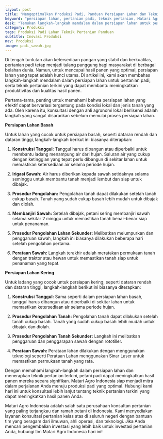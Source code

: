 ```yaml
---
layout: post
title: "Mengoptimalkan Produksi Padi, Panduan Persiapan Lahan dan Teknik Pertanian Terkini"
keyword: "persiapan lahan, pertanian padi, teknik pertanian, Matari Agro Indonesia, konsultan pertanian, hasil panen, perataan lahan, irigasi sawah"
desk: "Temukan langkah-langkah mendalam dalam persiapan lahan untuk pertanian padi, serta teknik pertanian terkini yang dapat membantu meningkatkan hasil panen Anda bersama Matari Agro Indonesia, mitra terpercaya dalam konsultasi pertanian."
category: Produksi
tags: Produksi Padi Lahan Teknik Pertanian Panduan
subtitle: Inovasi Produksi
nav: Produksi
image: padi_sawah.jpg
---
```


Di tengah tuntutan akan ketersediaan pangan yang stabil dan berkualitas, pertanian padi tetap menjadi tulang punggung bagi masyarakat di berbagai belahan dunia. Namun, untuk mencapai hasil panen yang optimal, persiapan lahan yang tepat adalah kunci utama. Di artikel ini, kami akan membahas langkah-langkah mendalam dalam persiapan lahan untuk pertanian padi, serta teknik pertanian terkini yang dapat membantu meningkatkan produktivitas dan kualitas hasil panen.

Pertama-tama, penting untuk memahami bahwa persiapan lahan yang efektif dapat bervariasi tergantung pada kondisi lokal dan jenis tanah yang ada. Oleh karena itu, konsultasi dengan ahli agronomi lokal berlisensi adalah langkah yang sangat disarankan sebelum memulai proses persiapan lahan.

**Persiapan Lahan Basah**

Untuk lahan yang cocok untuk persiapan basah, seperti dataran rendah dan dataran tinggi, langkah-langkah berikut ini biasanya diterapkan:

1. **Konstruksi Tanggul:** Tanggul harus dibangun atau diperbaiki untuk membantu ladang menampung air dari hujan. Saluran air yang cukup dengan ketinggian yang tepat perlu dibangun di sekitar lahan untuk memastikan ketersediaan air selama periode hujan.

2. **Irigasi Sawah:** Air harus diberikan kepada sawah setidaknya selama seminggu untuk membantu tanah menjadi lembut dan siap untuk dibajak.

3. **Prosedur Pengolahan:** Pengolahan tanah dapat dilakukan setelah tanah cukup basah. Tanah yang sudah cukup basah lebih mudah untuk dibajak dan diolah.

4. **Membanjiri Sawah:** Setelah dibajak, petani sering membanjiri sawah selama sekitar 2 minggu untuk memastikan tanah benar-benar siap untuk penanaman.

5. **Prosedur Pengolahan Lahan Sekunder:** Melibatkan melumpurkan dan penggaruan sawah, langkah ini biasanya dilakukan beberapa hari setelah pengolahan pertama.

6. **Perataan Sawah:** Langkah terakhir adalah meratakan permukaan tanah dengan traktor atau hewan untuk memastikan tanah siap untuk penanaman yang tepat.

**Persiapan Lahan Kering**

Untuk ladang yang cocok untuk persiapan kering, seperti dataran rendah dan dataran tinggi, langkah-langkah berikut ini biasanya diterapkan:

1. **Konstruksi Tanggul:** Sama seperti dalam persiapan lahan basah, tanggul harus dibangun atau diperbaiki di sekitar lahan untuk memastikan ketersediaan air selama periode hujan.

2. **Prosedur Pengolahan Tanah:** Pengolahan tanah dapat dilakukan setelah tanah cukup basah. Tanah yang sudah cukup basah lebih mudah untuk dibajak dan diolah.

3. **Prosedur Pengolahan Tanah Sekunder:** Langkah ini melibatkan penggaruan dan penggarapan sawah dengan rototiller.

4. **Perataan Sawah:** Perataan lahan dilakukan dengan menggunakan teknologi seperti Perataan Lahan menggunakan Sinar Laser untuk memastikan permukaan tanah yang rata.

Dengan memahami langkah-langkah dalam persiapan lahan dan menerapkan teknik pertanian terkini, petani padi dapat meningkatkan hasil panen mereka secara signifikan. Matari Agro Indonesia siap menjadi mitra dalam perjalanan Anda menuju produksi padi yang optimal. Hubungi kami hari ini untuk konsultasi lebih lanjut tentang teknik pertanian terkini yang dapat meningkatkan hasil panen Anda.

Matari Agro Indonesia adalah salah satu perusahaan konsultan pertanian yang paling terjangkau dan ramah petani di Indonesia. Kami menyediakan layanan konsultasi pertanian kelas atas di seluruh negeri dengan bantuan tim yang beragam dari ilmuwan, ahli operasi, dan teknologi. Jika Anda mencari pengembalian investasi yang lebih baik untuk investasi pertanian Anda, hubungi tim Matari Agro Indonesia hari ini!
